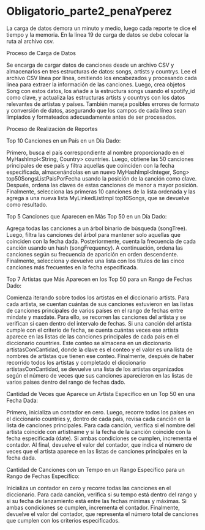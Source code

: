 # Obligatorio_parte2_penaYperez

La carga de datos demora un minuto y medio, luego cada reporte te dice el tiempo y la memoria. 
En la línea 19 de carga de datos se debe colocar la ruta al archivo csv. 

Proceso de Carga de Datos 

Se encarga de cargar datos de canciones desde un archivo CSV y almacenarlos en tres estructuras de datos: songs, artists y countrys. Lee el archivo CSV línea por línea, omitiendo los encabezados y procesando cada línea para extraer la información de las canciones. Luego, crea objetos Song con estos datos, los añade a la estructura songs usando el spotify_id como clave, y actualiza las estructuras artists y countrys con los datos relevantes de artistas y países. También maneja posibles errores de formato y conversión de datos, asegurando que los campos de cada línea sean limpiados y formateados adecuadamente antes de ser procesados. 

Proceso de Realización de Reportes 

Top 10 Canciones en un País en un Día Dado:  


Primero, busca el país correspondiente al nombre proporcionado en el MyHashImpl<String, Country> countries. Luego, obtiene las 50 canciones principales de ese país y filtra aquellas que coinciden con la fecha especificada, almacenándolas en un nuevo MyHashImpl<Integer, Song> top50SongsListPaisPorFecha usando la posición de la canción como clave. Después, ordena las claves de estas canciones de menor a mayor posición. Finalmente, selecciona las primeras 10 canciones de la lista ordenada y las agrega a una nueva lista MyLinkedListImpl<Song> top10Songs, que se devuelve como resultado. 

 

Top 5 Canciones que Aparecen en Más Top 50 en un Día Dado: 

 

Agrega todas las canciones a un árbol binario de búsqueda (songTree). Luego, filtra las canciones del árbol para mantener solo aquellas que coinciden con la fecha dada. Posteriormente, cuenta la frecuencia de cada canción usando un hash (songFrequency). A continuación, ordena las canciones según su frecuencia de aparición en orden descendente. Finalmente, selecciona y devuelve una lista con los títulos de las cinco canciones más frecuentes en la fecha especificada. 

 

Top 7 Artistas que Más Aparecen en los Top 50 para un Rango de Fechas Dado: 

Comienza iterando sobre todos los artistas en el diccionario artists. Para cada artista, se cuentan cuántas de sus canciones estuvieron en las listas de canciones principales de varios países en el rango de fechas entre mindate y maxdate. Para ello, se recorren las canciones del artista y se verifican si caen dentro del intervalo de fechas. Si una canción del artista cumple con el criterio de fecha, se cuenta cuántas veces ese artista aparece en las listas de las canciones principales de cada país en el diccionario countries. Este conteo se almacena en un diccionario artistasConCantidad, donde la clave es el conteo y el valor es una lista de nombres de artistas que tienen ese conteo. Finalmente, después de haber recorrido todos los artistas y completado el diccionario artistasConCantidad, se devuelve una lista de los artistas organizados según el número de veces que sus canciones aparecieron en las listas de varios países dentro del rango de fechas dado. 

Cantidad de Veces que Aparece un Artista Específico en un Top 50 en una Fecha Dada: 

 

Primero, inicializa un contador en cero. Luego, recorre todos los países en el diccionario countries y, dentro de cada país, revisa cada canción en la lista de canciones principales. Para cada canción, verifica si el nombre del artista coincide con artistname y si la fecha de la canción coincide con la fecha especificada (date). Si ambas condiciones se cumplen, incrementa el contador. Al final, devuelve el valor del contador, que indica el número de veces que el artista aparece en las listas de canciones principales en la fecha dada. 

 

Cantidad de Canciones con un Tempo en un Rango Específico para un Rango de Fechas Específico: 

 

Inicializa un contador en cero y recorre todas las canciones en el diccionario. Para cada canción, verifica si su tempo está dentro del rango y si su fecha de lanzamiento está entre las fechas mínimas y máximas. Si ambas condiciones se cumplen, incrementa el contador. Finalmente, devuelve el valor del contador, que representa el número total de canciones que cumplen con los criterios especificados. 

 

